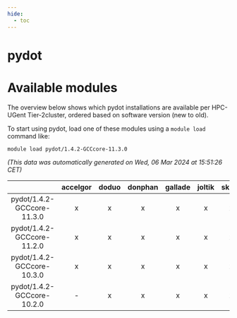 ```yaml
---
hide:
  - toc
---
```


pydot
=====

# Available modules


The overview below shows which pydot installations are available per HPC-UGent Tier-2cluster, ordered based on software version (new to old).

To start using pydot, load one of these modules using a `module load` command like:

```shell
module load pydot/1.4.2-GCCcore-11.3.0
```

*(This data was automatically generated on Wed, 06 Mar 2024 at 15:51:26 CET)*  

| |accelgor|doduo|donphan|gallade|joltik|skitty|
| :---: | :---: | :---: | :---: | :---: | :---: | :---: |
|pydot/1.4.2-GCCcore-11.3.0|x|x|x|x|x|x|
|pydot/1.4.2-GCCcore-11.2.0|x|x|x|x|x|x|
|pydot/1.4.2-GCCcore-10.3.0|x|x|x|x|x|x|
|pydot/1.4.2-GCCcore-10.2.0|-|x|x|x|x|x|
